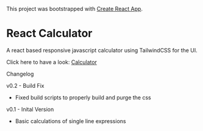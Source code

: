 This project was bootstrapped with [Create React App](https://github.com/facebook/create-react-app).

# React Calculator

A react based responsive javascript calculator using TailwindCSS for the UI.

Click here to have a look: [Calculator](https://hungry-darwin-e3d267.netlify.com/)

Changelog

v0.2 - Build Fix
- Fixed build scripts to properly build and purge the css

v0.1 - Inital Version
- Basic calculations of single line expressions

